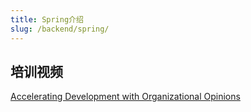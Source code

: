 ```yaml
---
title: Spring介绍
slug: /backend/spring/
---
```


## 培训视频

[Accelerating Development with Organizational Opinions](https://www.youtube.com/watch?v=iWQxTHoSsgY)
